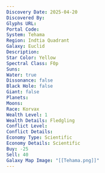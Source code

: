 ```yaml
---
Discovery Date: 2025-04-20
Discovered By:
Glyphs URL:
Portal Code:
System: Tehama
Region: Indtia Quadrant
Galaxy: Euclid
Description:
Star Color: Yellow
Spectral Class: F0p
Suns:
Water: true
Dissonance: false
Black Hole: false
Giant: false
Planets:
Moons:
Race: Korvax
Wealth Level: 1
Wealth Details: Fledgling
Conflict Level:
Conflict Details:
Economy Type: Scientific
Economy Details: Scientific
Buy: -25
Sell: 40
Galaxy Map Image: "[[Tehama.png]]"
---
```

